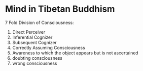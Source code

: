 # Mind in Tibetan Buddhism

7 Fold Division of Consciousness:

1. Direct Perceiver
1. Inferential Cognizer
1. Subsequent Cognizer
1. Correctly Assuming Consciousness
1. Awareness to which the object appears but is not ascertained
1. doubting consciousness
1. wrong consciousness

